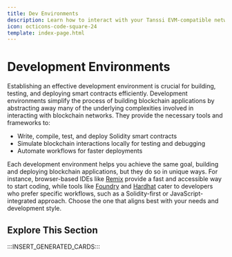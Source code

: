 ```yaml
---
title: Dev Environments
description: Learn how to interact with your Tanssi EVM-compatible network through the Ethereum API with different Ethereum tools like Remix, Hardhat, Foundry, and more.
icon: octicons-code-square-24
template: index-page.html
---
```


# Development Environments

Establishing an effective development environment is crucial for building, testing, and deploying smart contracts efficiently. Development environments simplify the process of building blockchain applications by abstracting away many of the underlying complexities involved in interacting with blockchain networks. They provide the necessary tools and frameworks to:

- Write, compile, test, and deploy Solidity smart contracts
- Simulate blockchain interactions locally for testing and debugging
- Automate workflows for faster deployments

Each development environment helps you achieve the same goal, building and deploying blockchain applications, but they do so in unique ways. For instance, browser-based IDEs like [Remix](tanssi-docs/builders/toolkit/ethereum-api/dev-env/remix) provide a fast and accessible way to start coding, while tools like [Foundry](tanssi-docs/builders/toolkit/ethereum-api/dev-env/foundry) and [Hardhat](tanssi-docs/builders/toolkit/ethereum-api/dev-env/hardhat) cater to developers who prefer specific workflows, such as a Solidity-first or JavaScript-integrated approach. Choose the one that aligns best with your needs and development style.

## Explore This Section

:::INSERT_GENERATED_CARDS:::
